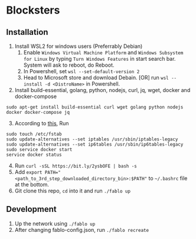 # Blocksters

## Installation
1. Install WSL2 for windows users (Preferrably Debian)
    1. Enable ```Windows Virtual Machine Platform``` and ```Windows Subsystem for Linux``` by typing ```Turn Windows Features``` in start search bar. System will ask to reboot, do Reboot.
    2. In Powershell, set ```wsl --set-default-version 2```
    3. Head to Microsoft store and download Debain. \[OR\] run ```wsl --install -d <DistroName>``` in Powershell.
2. Install build-essential, golang, python, nodejs, curl, jq, wget, docker and docker-compose 
```
sudo apt-get install build-essential curl wget golang python nodejs docker docker-compose jq
```
3. According to [this](https://github.com/microsoft/WSL/discussions/4872#discussioncomment-99164), Run
```
sudo touch /etc/fstab
sudo update-alternatives --set iptables /usr/sbin/iptables-legacy
sudo update-alternatives --set ip6tables /usr/sbin/ip6tables-legacy
sudo service docker start
service docker status
````
4. Run ```curl -sSL https://bit.ly/2ysbOFE | bash -s```
5. Add ```export PATH="<path_to_3rd_step_downloaded_directory_bin>:$PATH"``` to ```~/.bashrc``` file at the bottom.
6. Git clone this repo, ```cd``` into it and run ```./fablo up``` 

## Development

1. Up the network using ```./fablo up```
2. After changing fablo-config.json, run ```./fablo recreate```